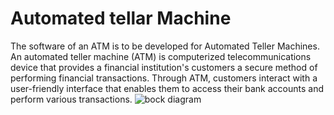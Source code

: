 # Automated tellar Machine
The software of an ATM is to be developed for Automated Teller Machines. 
An automated teller machine (ATM) is computerized telecommunications device that provides a financial institution's customers a secure method of performing financial transactions. 
Through ATM, customers interact with a user-friendly interface that enables them to access their bank accounts and perform various transactions.
![bock diagram](Architecture/https://github.com/ChallaSwet/Lets_Begin/blob/9f14d5e7f0ee64fcd238210b9b864d4b57d32284/WhatsApp%20Image%202021-08-08%20at%204.27.27%20PM.jpeg)

